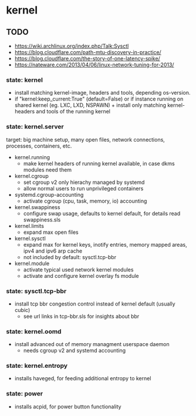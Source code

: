 # kernel

## TODO

+ https://wiki.archlinux.org/index.php/Talk:Sysctl
+ https://blog.cloudflare.com/path-mtu-discovery-in-practice/
+ https://blog.cloudflare.com/the-story-of-one-latency-spike/
+ https://nateware.com/2013/04/06/linux-network-tuning-for-2013/

### state: kernel
+ install matching kernel-image, headers and tools, depending os-version.
+ if "kernel:keep_current:True" (default=False)
  or if instance running on shared kernel (eg. LXC, LXD, NSPAWN)
      + install only matching kernel- headers and tools of the running kernel

### state: kernel.server
target: big machine setup, many open files, network connections, processes, containers, etc.

+ kernel.running
    + make kernel headers of running kernel available, in case dkms modules need them
+ kernel.cgroup
    + set cgroup v2 only hierachy managed by systemd
    + allow normal users to run unprivileged containers
+ systemd.cgroup-accounting
    + activate cgroup (cpu, task, memory, io) accounting
+ kernel.swappiness
    + configure swap usage, defaults to kernel default, for details read swappiness.sls
+ kernel.limits
    + expand max open files
+ kernel.sysctl
    + expand max for kernel keys, inotify entries, memory mapped areas, ipv4 and ipv6 arp cache
    + not included by default: sysctl.tcp-bbr
+ kernel.module
    + activate typical used network kernel modules
    + activate and configure kernel overlay fs module

### state: sysctl.tcp-bbr
+ install tcp bbr congestion control instead of kernel default (usually cubic)
    + see url links in tcp-bbr.sls for insights about bbr

### state: kernel.oomd
+ install advanced out of memory managment userspace daemon
    + needs cgroup v2 and systemd accounting

### state: kernel.entropy
+ installs haveged, for feeding additional entropy to kernel

### state: power
+ installs acpid, for power button functionality

